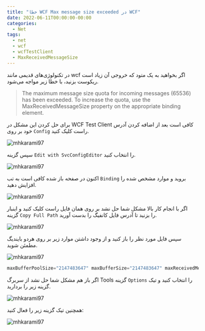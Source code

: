 ```yaml
---
title: "خطا WCF Max message size exceeded در WCF"
date: 2022-06-11T00:00:00-00:00
categories:
  - Net
tags:
  - net
  - wcf
  - wcfTestClient
  - MaxReceivedMessageSize
---
```


در تکنولوژی‌های قدیمی مانند wcf اگر بخواهید به یک متود که خروجی آن زیاد است ریکوست بزنید، با خطا زیر مواجه می‌شود.  

> The maximum message size quota for incoming messages (65536) has been exceeded. To increase the quota, use the MaxReceivedMessageSize property on the appropriate binding element.

برای حل کردن این مشکل در WCF Test Client کافی است بعد از اضافه کردن آدرس خود بر روی `Config` راست کلیک کنید.  

![mhkarami97](/assets/img/wcfConfig1.png)  

سپس گزینه `Edit with SvcConfigEditor` را انتخاب کنید.  

![mhkarami97](/assets/img/wcfConfig2.png)  

اکنون در صفحه باز شده کافی است به تب `Binding` بروید و موارد مشخص شده را افزایش دهید.  

![mhkarami97](/assets/img/wcfConfig3.png)  

اگر با انجام کار بالا مشکل شما حل نشد بر روی همان فایل راست کلیک کنید و اینبار گزینه `Copy Full Path` را بزنید تا آدرس فایل کانفیگ را بدست آورید.  

![mhkarami97](/assets/img/wcfConfig4.png)  

سپس فایل مورد نظر را باز کنید و از وجود داشتن موارد زیر بر روی هردو بایندیگ مطمئن شوید.  

![mhkarami97](/assets/img/wcfConfig5.png)  

```c#
maxBufferPoolSize="2147483647" maxBufferSize="2147483647" maxReceivedMessageSize="2147483647"
```

اگر باز هم مشکل شما حل نشد از سربرگ Tools گزینه `Options` را انتخاب کنید و تیک گزینه زیر را بردارید.  

![mhkarami97](/assets/img/wcfConfig6.png)  

همچنین تیک گزینه زیر را فعال کنید:  

![mhkarami97](/assets/img/wcfConfig6.png)  
